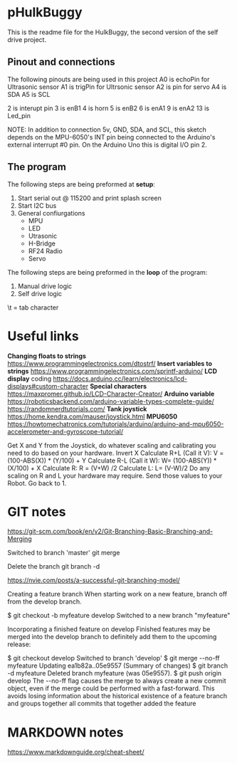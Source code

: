 # pHulkBuggy
This is the readme file for the HulkBuggy, the second version of the self drive project.

## Pinout and connections
The following pinouts are being used in this project
  A0 is echoPin for Ultrasonic sensor
  A1 is trigPin for Ultrsonic sensor
  A2 is pin for servo
  A4 is SDA
  A5 is SCL

  2 is interupt pin
  3 is enB1
  4 is horn
  5 is enB2 
  6 is enA1
  9 is enA2
  13 is Led_pin

   NOTE: In addition to connection 5v, GND, SDA, and SCL, this sketch
   depends on the MPU-6050's INT pin being connected to the Arduino's
   external interrupt #0 pin. On the Arduino Uno this is digital I/O pin 2.

## The program

The following steps are being preformed at **setup**:
1. Start serial out @ 115200 and print splash screen
2. Start I2C bus
3. General confiurgations 
    - MPU
    - LED
    - Utrasonic
    - H-Bridge
    - RF24 Radio
    - Servo

The following steps are being preformed in the **loop** of the program:
1. Manual drive logic
2. Self drive logic


\t = tab character


# Useful links
**Changing floats to strings** https://www.programmingelectronics.com/dtostrf/
**Insert variables to strings** https://www.programmingelectronics.com/sprintf-arduino/
**LCD display** coding https://docs.arduino.cc/learn/electronics/lcd-displays#custom-character
**Special characters** https://maxpromer.github.io/LCD-Character-Creator/
**Arduino variable** https://roboticsbackend.com/arduino-variable-types-complete-guide/
https://randomnerdtutorials.com/
**Tank joystick** https://home.kendra.com/mauser/joystick.html
**MPU6050** https://howtomechatronics.com/tutorials/arduino/arduino-and-mpu6050-accelerometer-and-gyroscope-tutorial/

Get X and Y from the Joystick, do whatever scaling and calibrating you need to do based on your hardware.
Invert X
Calculate R+L (Call it V): V =(100-ABS(X)) * (Y/100) + Y
Calculate R-L (Call it W): W= (100-ABS(Y)) * (X/100) + X
Calculate R: R = (V+W) /2
Calculate L: L= (V-W)/2
Do any scaling on R and L your hardware may require.
Send those values to your Robot.
Go back to 1.

# GIT notes
https://git-scm.com/book/en/v2/Git-Branching-Basic-Branching-and-Merging

Switched to branch 'master'
git merge <branch>

Delete the branch
git branch -d <branch>

https://nvie.com/posts/a-successful-git-branching-model/

Creating a feature branch 
When starting work on a new feature, branch off from the develop branch.

$ git checkout -b myfeature develop
Switched to a new branch "myfeature"


Incorporating a finished feature on develop 
Finished features may be merged into the develop branch to definitely add them to the upcoming release:

$ git checkout develop
Switched to branch 'develop'
$ git merge --no-ff myfeature
Updating ea1b82a..05e9557
(Summary of changes)
$ git branch -d myfeature
Deleted branch myfeature (was 05e9557).
$ git push origin develop
The --no-ff flag causes the merge to always create a new commit object, even if the merge could be performed with a fast-forward. This avoids losing information about the historical existence of a feature branch and groups together all commits that together added the feature



# MARKDOWN notes
https://www.markdownguide.org/cheat-sheet/